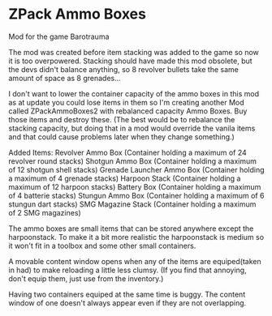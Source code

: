 # ZPack Ammo Boxes
Mod for the game Barotrauma

The mod was created before item stacking was added to the game so now it is too overpowered.
Stacking should have made this mod obsolete, but the devs didn't balance anything, so 8 revolver bullets take the same amount of space as 8 grenades...

I don't want to lower the container capacity of the ammo boxes in this mod as at update you could lose items in them so I'm creating another Mod called ZPackAmmoBoxes2 with rebalanced capacity Ammo Boxes. Buy those items and destroy these.
(The best would be to rebalance the stacking capacity, but doing that in a mod would override the vanila items and that could cause problems later when they change something.)

Added Items:
Revolver Ammo Box (Container holding a maximum of 24 revolver round stacks)
Shotgun Ammo Box (Container holding a maximum of 12 shotgun shell stacks)
Grenade Launcher Ammo Box (Container holding a maximum of 4 grenade stacks)
Harpoon Stack (Container holding a maximum of 12 harpoon stacks)
Battery Box (Container holding a maximum of 4 batterie stacks)
Stungun Ammo Box (Container holding a maximum of 6 stungun dart stacks)
SMG Magazine Stack (Container holding a maximum of 2 SMG magazines)

The ammo boxes are small items that can be stored anywhere except the harpoonstack.
To make it a bit more realistic the harpoonstack is medium so it won't fit in a toolbox and some other small containers.

A movable content window opens when any of the items are equiped(taken in had) to make reloading a little less clumsy. 
(If you find that annoying, don't equip them, just use from the inventory.)

Having two containers equiped at the same time is buggy. 
The content window of one doesn't always appear even if they are not overlapping.